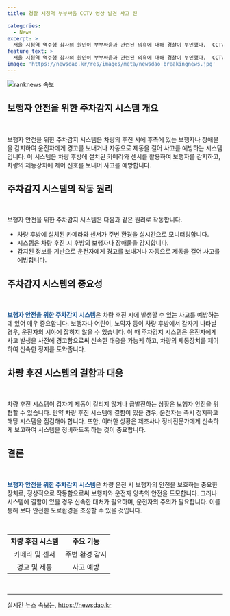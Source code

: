 ```yaml
---
title: 경찰 시청역 부부싸움 CCTV 영상 발견 사고 전

categories:
  - News
excerpt: >
  서울 시청역 역주행 참사의 원인이 부부싸움과 관련된 의혹에 대해 경찰이 부인했다.  CCTV 영상에서 차모 씨와 부인이 다투는 장면은 확인되지 않았으며, 사고 전 호텔 내부에서의 대화 내용 또한 확인되지 않았다. 한편, 차 씨는 급발진을 부인하며 차량의 상태 문제를 주장하고 있으며, 경찰은 후속 조사를 진행할 예정이다. (150자)
feature_text: >
  서울 시청역 역주행 참사의 원인이 부부싸움과 관련된 의혹에 대해 경찰이 부인했다.  CCTV 영상에서 차모 씨와 부인이 다투는 장면은 확인되지 않았으며, 사고 전 호텔 내부에서의 대화 내용 또한 확인되지 않았다. 한편, 차 씨는 급발진을 부인하며 차량의 상태 문제를 주장하고 있으며, 경찰은 후속 조사를 진행할 예정이다. (150자)
image: 'https://newsdao.kr/res/images/meta/newsdao_breakingnews.jpg'
---
```


<p><img src="https://newsdao.kr/res/images/meta/newsdao_breakingnews.jpg" alt="ranknews 속보" /></p>

<h2 data-ke-size="size26">보행자 안전을 위한 주차감지 시스템 개요</h2>

<p data-ke-size="size16">&nbsp;</p>

<p>보행자 안전을 위한 주차감지 시스템은 차량의 후진 시에 후측에 있는 보행자나 장애물을 감지하여 운전자에게 경고를 보내거나 자동으로 제동을 걸어 사고를 예방하는 시스템입니다. 이 시스템은 차량 후방에 설치된 카메라와 센서를 활용하여 보행자를 감지하고, 차량의 제동장치에 제어 신호를 보내어 사고를 예방합니다.</p>

<h2 data-ke-size="size26">주차감지 시스템의 작동 원리</h2>

<p data-ke-size="size16">&nbsp;</p>

<p>보행자 안전을 위한 주차감지 시스템은 다음과 같은 원리로 작동합니다.</p>

<ul>
  <li>차량 후방에 설치된 카메라와 센서가 주변 환경을 실시간으로 모니터링합니다.</li>
  <li>시스템은 차량 후진 시 후방의 보행자나 장애물을 감지합니다.</li>
  <li>감지된 정보를 기반으로 운전자에게 경고를 보내거나 자동으로 제동을 걸어 사고를 예방합니다.</li>
</ul>

<h2 data-ke-size="size26">주차감지 시스템의 중요성</h2>

<p data-ke-size="size16">&nbsp;</p>

<p><b><span style="color: #1a5490;">보행자 안전을 위한 주차감지 시스템</span></b>은 차량 후진 시에 발생할 수 있는 사고를 예방하는 데 있어 매우 중요합니다. 보행자나 어린이, 노약자 등이 차량 후방에서 갑자기 나타날 경우, 운전자의 시야에 잡히지 않을 수 있습니다. 이 때 주차감지 시스템은 운전자에게 사고 발생을 사전에 경고함으로써 신속한 대응을 가능케 하고, 차량의 제동장치를 제어하여 신속한 정지를 도와줍니다.</p>

<h2 data-ke-size="size26">차량 후진 시스템의 결함과 대응</h2>

<p data-ke-size="size16">&nbsp;</p>

<p>차량 후진 시스템이 갑자기 제동이 걸리지 않거나 급발진하는 상황은 보행자 안전을 위협할 수 있습니다. 만약 차량 후진 시스템에 결함이 있을 경우, 운전자는 즉시 정지하고 해당 시스템을 점검해야 합니다. 또한, 이러한 상황은 제조사나 정비전문가에게 신속하게 보고하여 시스템을 정비하도록 하는 것이 중요합니다.</p>

<h2 data-ke-size="size26">결론</h2>

<p data-ke-size="size16">&nbsp;</p>

<p><b><span style="color: #1a5490;">보행자 안전을 위한 주차감지 시스템</span></b>은 차량 운전 시 보행자의 안전을 보호하는 중요한 장치로, 정상적으로 작동함으로써 보행자와 운전자 양측의 안전을 도모합니다. 그러나 시스템에 결함이 있을 경우 신속한 대처가 필요하며, 운전자의 주의가 필요합니다. 이를 통해 보다 안전한 도로환경을 조성할 수 있을 것입니다.</p>

<p data-ke-size="size16">&nbsp;</p>

<table>
  <tbody>
    <tr>
      <td style="text-align: center; height: 17px;"><b>차량 후진 시스템</b></td>
      <td style="text-align: center; height: 17px;"><b>주요 기능</b></td>
    </tr>
    <tr>
      <td style="text-align: center; height: 17px;">카메라 및 센서</td>
      <td style="text-align: center; height: 17px;">주변 환경 감지</td>
    </tr>
    <tr>
      <td style="text-align: center; height: 17px;">경고 및 제동</td>
      <td style="text-align: center; height: 17px;">사고 예방</td>
    </tr>
  </tbody>
</table>

<p data-ke-size="size16">&nbsp;</p>

<hr>
실시간 뉴스 속보는, <a href="https://newsdao.kr" rel="dofollow">https://newsdao.kr</a>


